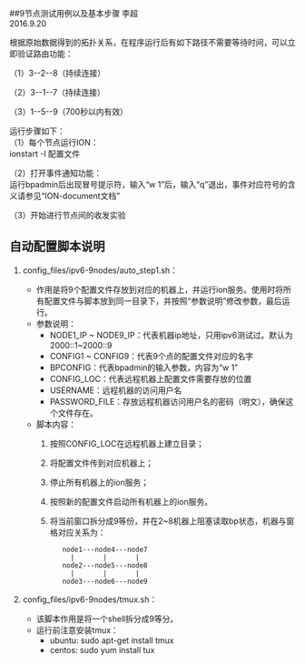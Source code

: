 ##9节点测试用例以及基本步骤
李超  
2016.9.20

根据原始数据得到的拓扑关系，在程序运行后有如下路径不需要等待时间，可以立即验证路由功能：

（1）3--2--8（持续连接）

（2）3--1--7（持续连接）

（3）1--5--9（700秒以内有效）

运行步骤如下：  
（1）每个节点运行ION：  
ionstart -I 配置文件
  
（2）打开事件通知功能：  
运行bpadmin后出现冒号提示符，输入“w 1”后，输入“q”退出，事件对应符号的含义请参见“ION-document文档”  

（3）开始进行节点间的收发实验

## 自动配置脚本说明
 1. config_files/ipv6-9nodes/auto_step1.sh：
    * 作用是将9个配置文件存放到对应的机器上，并运行ion服务。使用时将所有配置文件与脚本放到同一目录下，并按照“参数说明”修改参数，最后运行。
    * 参数说明：
       * NODE1_IP ~ NODE9_IP：代表机器ip地址，只用ipv6测试过。默认为2000::1~2000::9
       * CONFIG1 ~ CONFIG9：代表9个点的配置文件对应的名字
       * BPCONFIG：代表bpadmin的输入参数，内容为“w 1”
       * CONFIG_LOC：代表远程机器上配置文件需要存放的位置
       * USERNAME：远程机器的访问用户名
       * PASSWORD_FILE：存放远程机器访问用户名的密码（明文），确保这个文件存在。
    * 脚本内容：
       1. 按照CONFIG_LOC在远程机器上建立目录；
       1. 将配置文件传到对应机器上；
       1. 停止所有机器上的ion服务；
       1. 按照新的配置文件启动所有机器上的ion服务。
       1. 将当前窗口拆分成9等份，并在2~8机器上阻塞读取bp状态，机器与窗格对应关系为：
       
          ```
             node1---node4---node7
               |       |       |
             node2---node5---node8
               |       |       |
             node3---node6---node9  
          ```
          
 1. config_files/ipv6-9nodes/tmux.sh：
    * 该脚本作用是将一个shell拆分成9等分。
    * 运行前注意安装tmux：
      * ubuntu: sudo apt-get install tmux
      * centos: sudo yum install tux
